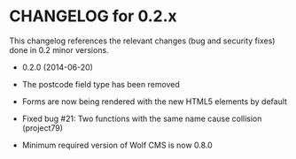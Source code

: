 CHANGELOG for 0.2.x
===================

This changelog references the relevant changes (bug and security fixes) done
in 0.2 minor versions.

* 0.2.0 (2014-06-20)

 * The postcode field type has been removed
 * Forms are now being rendered with the new HTML5 elements by default
 * Fixed bug #21: Two functions with the same name cause collision (project79)
 * Minimum required version of Wolf CMS is now 0.8.0
